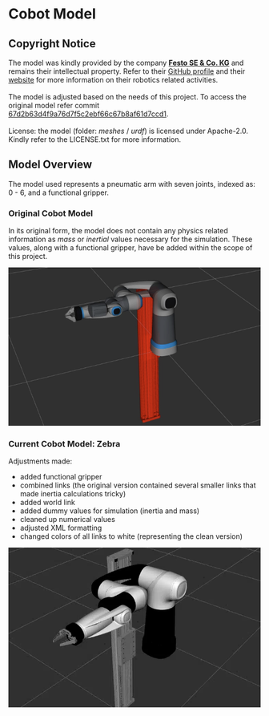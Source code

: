 # Cobot Model

## Copyright Notice
The model was kindly provided by the company [**Festo SE & Co. KG**](https://www.festo.com/) and remains their intellectual property. Refer to their [GitHub profile](https://github.com/Festo-se) and their [website](https://www.festo.com/de/en/e/about-festo/blog/robotics-id_9229-1153/) for more information on their robotics related activities.
<br/>
<br/>
The model is adjusted based on the needs of this project. To access the original model refer commit [67d2b63d4f9a76d7f5c2ebf66c67b8af61d7ccd1](https://github.com/robgineer/artbot/commit/67d2b63d4f9a76d7f5c2ebf66c67b8af61d7ccd1).
<br/>
<br/>
License: the model (folder: *meshes* / *urdf*) is licensed under Apache-2.0. Kindly refer to the LICENSE.txt for more information.

## Model Overview

The model used represents a pneumatic arm with seven joints, indexed as: 0 - 6, and a functional gripper. <br/>

### Original Cobot Model

In its original form, the model does not contain any physics related information as *mass* or *inertial* values necessary for the simulation. These values, along with a functional gripper, have be added within the scope of this project.
<br/>

![Original Cobot Model](img/festo_cobot_original.png)


### Current Cobot Model: Zebra

Adjustments made:
* added functional gripper
* combined links (the original version contained several smaller links that made inertia calculations tricky)
* added world link
* added dummy values for simulation (inertia and mass)
* cleaned up numerical values
* adjusted XML formatting
* changed colors of all links to white (representing the clean version)


![Latest Cobot Model](img/festo_cobot_zebra.png)


